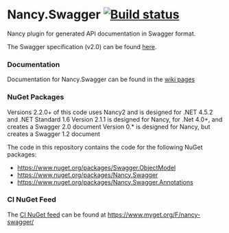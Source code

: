 # Nancy.Swagger [![Build status](https://ci.appveyor.com/api/projects/status/jm2q8t8y4u18n03r)](https://ci.appveyor.com/project/yahehe/nancy-swagger)

Nancy plugin for generated API documentation in Swagger format.

The Swagger specification (v2.0) can be found [here](https://github.com/OAI/OpenAPI-Specification/blob/master/versions/2.0.md).

### Documentation

Documentation for Nancy.Swagger can be found in the [wiki pages](https://github.com/yahehe/Nancy.Swagger/wiki)

### NuGet Packages

Versions 2.2.0+ of this code uses Nancy2 and is designed for .NET 4.5.2 and .NET Standard 1.6
Version 2.1.1 is designed for Nancy, for .Net 4.0+, and creates a Swagger 2.0 document
Version 0.* is designed for Nancy, but creates a Swagger 1.2 document

The code in this repository contains the code for the following NuGet packages:
 - https://www.nuget.org/packages/Swagger.ObjectModel
 - https://www.nuget.org/packages/Nancy.Swagger
 - https://www.nuget.org/packages/Nancy.Swagger.Annotations

### CI NuGet Feed

The [CI NuGet feed](https://www.myget.org/gallery/nancy-swagger) can be found at https://www.myget.org/F/nancy-swagger/
